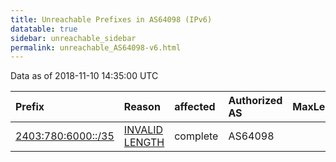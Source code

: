 ```yaml
---
title: Unreachable Prefixes in AS64098 (IPv6)
datatable: true
sidebar: unreachable_sidebar
permalink: unreachable_AS64098-v6.html
---
```


Data as of 2018-11-10 14:35:00 UTC


<div class="datatable-begin"></div>

| Prefix                                                         | Reason                                                                                                       | affected   | Authorized AS   |   MaxLength | Anchor                                       |   unreachable /48s |
|:---------------------------------------------------------------|:-------------------------------------------------------------------------------------------------------------|:-----------|:----------------|------------:|:---------------------------------------------|-------------------:|
| [2403:780:6000::/35](https://stat.ripe.net/2403:780:6000::/35) | [INVALID LENGTH](https://rpki-validator.ripe.net/announcement-preview?asn=AS64098&prefix=2403:780:6000::/35) | complete   | AS64098         |          32 | [APNIC](unreachable_APNIC_RPKI_Root-v6.html) |               8192 |

<div class="datatable-end"></div>
